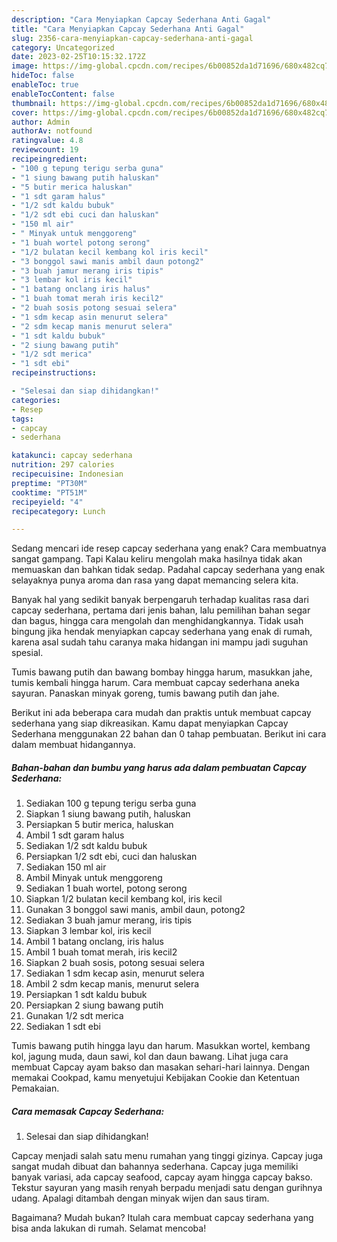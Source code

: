 ```yaml
---
description: "Cara Menyiapkan Capcay Sederhana Anti Gagal"
title: "Cara Menyiapkan Capcay Sederhana Anti Gagal"
slug: 2356-cara-menyiapkan-capcay-sederhana-anti-gagal
category: Uncategorized
date: 2023-02-25T10:15:32.172Z
image: https://img-global.cpcdn.com/recipes/6b00852da1d71696/680x482cq70/capcay-sederhana-foto-resep-utama.jpg
hideToc: false
enableToc: true
enableTocContent: false
thumbnail: https://img-global.cpcdn.com/recipes/6b00852da1d71696/680x482cq70/capcay-sederhana-foto-resep-utama.jpg
cover: https://img-global.cpcdn.com/recipes/6b00852da1d71696/680x482cq70/capcay-sederhana-foto-resep-utama.jpg
author: Admin
authorAv: notfound
ratingvalue: 4.8
reviewcount: 19
recipeingredient:
- "100 g tepung terigu serba guna"
- "1 siung bawang putih haluskan"
- "5 butir merica haluskan"
- "1 sdt garam halus"
- "1/2 sdt kaldu bubuk"
- "1/2 sdt ebi cuci dan haluskan"
- "150 ml air"
- " Minyak untuk menggoreng"
- "1 buah wortel potong serong"
- "1/2 bulatan kecil kembang kol iris kecil"
- "3 bonggol sawi manis ambil daun potong2"
- "3 buah jamur merang iris tipis"
- "3 lembar kol iris kecil"
- "1 batang onclang iris halus"
- "1 buah tomat merah iris kecil2"
- "2 buah sosis potong sesuai selera"
- "1 sdm kecap asin menurut selera"
- "2 sdm kecap manis menurut selera"
- "1 sdt kaldu bubuk"
- "2 siung bawang putih"
- "1/2 sdt merica"
- "1 sdt ebi"
recipeinstructions:

- "Selesai dan siap dihidangkan!"
categories:
- Resep
tags:
- capcay
- sederhana

katakunci: capcay sederhana 
nutrition: 297 calories
recipecuisine: Indonesian
preptime: "PT30M"
cooktime: "PT51M"
recipeyield: "4"
recipecategory: Lunch

---
```



Sedang mencari ide resep capcay sederhana yang enak? Cara membuatnya sangat gampang. Tapi Kalau keliru mengolah maka hasilnya tidak akan memuaskan dan bahkan tidak sedap. Padahal capcay sederhana yang enak selayaknya punya aroma dan rasa yang dapat memancing selera kita.


Banyak hal yang sedikit banyak berpengaruh terhadap kualitas rasa dari capcay sederhana, pertama dari jenis bahan, lalu pemilihan bahan segar dan bagus, hingga cara mengolah dan menghidangkannya. Tidak usah bingung jika hendak menyiapkan capcay sederhana yang enak di rumah, karena asal sudah tahu caranya maka hidangan ini mampu jadi suguhan spesial.

Tumis bawang putih dan bawang bombay hingga harum, masukkan jahe, tumis kembali hingga harum. Cara membuat capcay sederhana aneka sayuran. Panaskan minyak goreng, tumis bawang putih dan jahe.


Berikut ini ada beberapa cara mudah dan praktis untuk membuat capcay sederhana yang siap dikreasikan. Kamu dapat menyiapkan Capcay Sederhana menggunakan 22 bahan dan 0 tahap pembuatan. Berikut ini cara dalam membuat hidangannya.

<!--inarticleads1-->

##### Bahan-bahan dan bumbu yang harus ada dalam pembuatan Capcay Sederhana:

1. Sediakan 100 g tepung terigu serba guna
1. Siapkan 1 siung bawang putih, haluskan
1. Persiapkan 5 butir merica, haluskan
1. Ambil 1 sdt garam halus
1. Sediakan 1/2 sdt kaldu bubuk
1. Persiapkan 1/2 sdt ebi, cuci dan haluskan
1. Sediakan 150 ml air
1. Ambil  Minyak untuk menggoreng
1. Sediakan 1 buah wortel, potong serong
1. Siapkan 1/2 bulatan kecil kembang kol, iris kecil
1. Gunakan 3 bonggol sawi manis, ambil daun, potong2
1. Sediakan 3 buah jamur merang, iris tipis
1. Siapkan 3 lembar kol, iris kecil
1. Ambil 1 batang onclang, iris halus
1. Ambil 1 buah tomat merah, iris kecil2
1. Siapkan 2 buah sosis, potong sesuai selera
1. Sediakan 1 sdm kecap asin, menurut selera
1. Ambil 2 sdm kecap manis, menurut selera
1. Persiapkan 1 sdt kaldu bubuk
1. Persiapkan 2 siung bawang putih
1. Gunakan 1/2 sdt merica
1. Sediakan 1 sdt ebi


Tumis bawang putih hingga layu dan harum. Masukkan wortel, kembang kol, jagung muda, daun sawi, kol dan daun bawang. Lihat juga cara membuat Capcay ayam bakso dan masakan sehari-hari lainnya. Dengan memakai Cookpad, kamu menyetujui Kebijakan Cookie dan Ketentuan Pemakaian. 

<!--inarticleads2-->

##### Cara memasak Capcay Sederhana:


1. Selesai dan siap dihidangkan!

Capcay menjadi salah satu menu rumahan yang tinggi gizinya. Capcay juga sangat mudah dibuat dan bahannya sederhana. Capcay juga memiliki banyak variasi, ada capcay seafood, capcay ayam hingga capcay bakso. Tekstur sayuran yang masih renyah berpadu menjadi satu dengan gurihnya udang. Apalagi ditambah dengan minyak wijen dan saus tiram. 

Bagaimana? Mudah bukan? Itulah cara membuat capcay sederhana yang bisa anda lakukan di rumah. Selamat mencoba!

